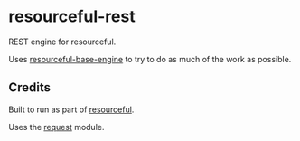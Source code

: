 # resourceful-rest

REST engine for resourceful.

Uses [resourceful-base-engine](https://github.com/markbirbeck/resourceful-base-engine) to try to do as much of the work as possible.

## Credits

Built to run as part of [resourceful](https://npmjs.org/package/resourceful).

Uses the [request](https://npmjs.org/package/request) module.
